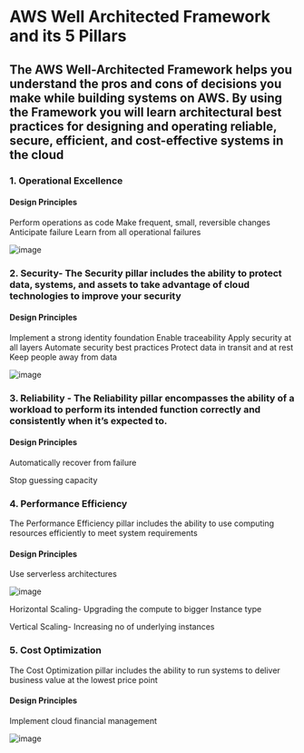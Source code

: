 # AWS Well Architected Framework and its 5 Pillars

## The AWS Well-Architected Framework helps you understand the pros and cons of decisions you make while building systems on AWS. By using the Framework you will learn architectural best practices for designing and operating reliable, secure, efficient, and cost-effective systems in the cloud

### 1. Operational Excellence

#### Design Principles

Perform operations as code
Make frequent, small, reversible changes
Anticipate failure
Learn from all operational failures

![image](https://user-images.githubusercontent.com/54981984/98570298-4cff9d00-22d9-11eb-8093-b00970cb3a55.png)

### 2. Security- The Security pillar includes the ability to protect data, systems, and assets to take advantage of cloud technologies to improve your security

#### Design Principles

Implement a strong identity foundation
Enable traceability
Apply security at all layers
Automate security best practices
Protect data in transit and at rest
Keep people away from data

![image](https://user-images.githubusercontent.com/54981984/98568773-7c150f00-22d7-11eb-90a1-829adaaec274.png)

### 3. Reliability - The Reliability pillar encompasses the ability of a workload to perform its intended function correctly and consistently when it’s expected to.

#### Design Principles

Automatically recover from failure

Stop guessing capacity 

### 4. Performance Efficiency

The Performance Efficiency pillar includes the ability to use computing resources efficiently to meet system requirements

#### Design Principles

Use serverless architectures

![image](https://user-images.githubusercontent.com/54981984/98569241-11180800-22d8-11eb-930d-13694d515c37.png)

Horizontal Scaling- Upgrading the compute to bigger Instance type 

Vertical Scaling- Increasing no of underlying instances

### 5. Cost Optimization

The Cost Optimization pillar includes the ability to run systems to deliver business value at the lowest price point

#### Design Principles

Implement cloud financial management

![image](https://user-images.githubusercontent.com/54981984/98568631-52f47e80-22d7-11eb-98cb-7fb7df96d675.png)
